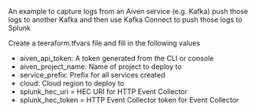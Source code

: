 An example to capture logs from an Aiven service (e.g. Kafka) push those 
logs to another Kafka and then use Kafka Connect to push those logs to Splunk

Create a teeraform.tfvars file and fill in the following values
- aiven_api_token: A token generated from the CLI or console
- aiven_project_name: Name of project to deploy to
- service_prefix: Prefix for all services created
- cloud: Cloud region to deploy to
- splunk_hec_uri = HEC URI for HTTP Event Collector
- splunk_hec_token = HTTP Event Collector token for Event Collector
